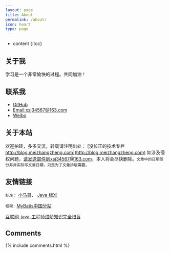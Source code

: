 ```yaml
---
layout: page
title: About
permalink: /about/
icon: heart
type: page
---
```


* content
{:toc}

## 关于我



学习是一个非常愉快的过程。共同加油！


## 联系我

* [GitHub](https://github.com/xsj34567)
* [Email:xsj34567@163.com](xsj34567@163.com)
* [Weibo](xsj34567@163.com)

## 关于本站

欢迎拍砖，多多交流，转载请注明出处： [没长正的技术专栏 http://blog.meizhangzheng.com](http://blog.meizhangzheng.com) 如涉及侵权问题，请发送邮件到xsj34567@163.com，本人将会尽快删除。```文章中的日期部分并非实际写文章日期，只是为了文章排版需要。```

## 友情链接

`标准：`
[小马哥](https://github.com/mercyblitz)、
[Java 标准](https://www.jcp.org/en/home/index)


`框架:`
[MyBatis中国分站](http://www.mybatis.cn/)


[互联网-java-工程师进阶知识完全扫盲](https://doocs.github.io/advanced-java/#/?id=%E4%BA%92%E8%81%94%E7%BD%91-java-%E5%B7%A5%E7%A8%8B%E5%B8%88%E8%BF%9B%E9%98%B6%E7%9F%A5%E8%AF%86%E5%AE%8C%E5%85%A8%E6%89%AB%E7%9B%B2)


## Comments

{% include comments.html %}
